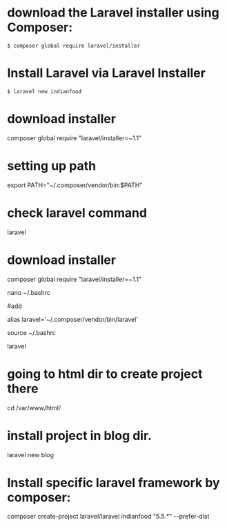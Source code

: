 
# download the Laravel installer using Composer:
    $ composer global require laravel/installer
# Install Laravel via Laravel Installer
    $ laravel new indianfood

# download installer
composer global require "laravel/installer=~1.1"

# setting up path
export PATH="~/.composer/vendor/bin:$PATH" 

# check laravel command
laravel 

# download installer
composer global require "laravel/installer=~1.1"

nano ~/.bashrc

#add

alias laravel='~/.composer/vendor/bin/laravel'

source ~/.bashrc

laravel

# going to html dir to create project there
cd /var/www/html/
# install project in blog dir.
laravel new blog

# Install specific laravel framework by composer:
composer create-project laravel/laravel indianfood  "5.5.*" --prefer-dist
